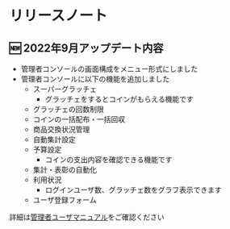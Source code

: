 # リリースノート

## :new: 2022年9月アップデート内容

- 管理者コンソールの画面構成をメニュー形式にしました
- 管理者コンソールに以下の機能を追加しました
    - スーパーグラッチェ
        - グラッチェをするとコインがもらえる機能です
    - グラッチェの回数制限
    - コインの一括配布・一括回収
    - 商品交換状況管理
    - 自動集計設定
    - 予算設定
        - コインの支出内容を確認できる機能です
    - 集計・表彰の自動化
    - 利用状況
        - ログインユーザ数、グラッチェ数をグラフ表示できます
    - ユーザ登録フォーム

詳細は[管理者ユーザマニュアル](../管理者機能/index.md)をご確認ください
